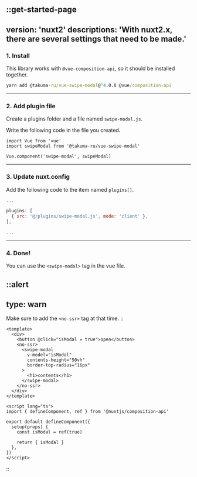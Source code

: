 ::get-started-page
---
version: 'nuxt2'
descriptions: 'With nuxt2.x, there are several settings that need to be made.'
---
### 1. Install
This library works with `@vue-composition-api`, so it should be installed together.

```cmd
yarn add @takuma-ru/vue-swipe-modal@^4.0.0 @vue/composition-api
```

---

### 2. Add plugin file
Create a plugins folder and a file named `swipe-modal.js`.

Write the following code in the file you created.

```js{1}[@/plugins/swipe-modal.js]
import Vue from 'vue'
import swipeModal from '@takuma-ru/vue-swipe-modal'

Vue.component('swipe-modal', swipeModal)
```

---

### 3. Update nuxt.config
Add the following code to the item named `plugins[]`.


```ts{}[@/nuxt.config.js | .ts]
...

plugins: [
  { src: '@/plugins/swipe-modal.js', mode: 'client' },
],

...
```


---

### 4. Done!
You can use the `<swipe-modal>` tag in the vue file.

::alert
---
type: warn
---
Make sure to add the `<no-ssr>` tag at that time.
::

```vue{}[.vue file]
<template>
  <div>
    <button @click="isModal = true">open</button>
    <no-ssr>
      <swipe-modal
        v-model="isModal"
        contents-height="50vh"
        border-top-radius="16px"
      >
        <h1>contents</h1>
      </swipe-modal>
    </no-ssr>
  </div>
</template>

<script lang="ts">
import { defineComponent, ref } from '@nuxtjs/composition-api'

export default defineComponent({
  setup(props) {
    const isModal = ref(true)

    return { isModal }
  },
})
</script>
```

::